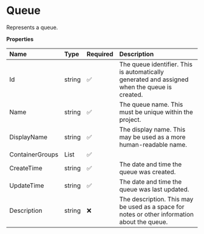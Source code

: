 # Queue

Represents a queue.

**Properties**

| Name            | Type                 | Required | Description                                                                                   |
| :-------------- | :------------------- | :------- | :-------------------------------------------------------------------------------------------- |
| Id              | string               | ✅       | The queue identifier. This is automatically generated and assigned when the queue is created. |
| Name            | string               | ✅       | The queue name. This must be unique within the project.                                       |
| DisplayName     | string               | ✅       | The display name. This may be used as a more human-readable name.                             |
| ContainerGroups | List<ContainerGroup> | ✅       |                                                                                               |
| CreateTime      | string               | ✅       | The date and time the queue was created.                                                      |
| UpdateTime      | string               | ✅       | The date and time the queue was last updated.                                                 |
| Description     | string               | ❌       | The description. This may be used as a space for notes or other information about the queue.  |
